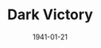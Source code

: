 ---
title: Dark Victory
date: 1941-01-21
closing_date: 1941-01-24
layout: productions
featured_image:
image_caption:
image_credit:
playbill:
Theatre: Theatre Jacksonville
Venue: Little Theatre
cast:
- Miss Jenny: Anna Crocker
- Miss Wainwright: Bernice Klepper
- Josie: Elizabeth Hulett
- Postman: George Spelvin
- Bill Ewing: Hall Harris
- Dr. Parsons: John F. Crocker
- Connie Ewing: Katherine Chaffee
- Michael: Lowell Clucas
- Judith Traherne: Margaret Hunter
- Alden Blaine: Martha Pace Livesay
- Janette Borden: Mildred Carswell
- Dr. Frederick Steele: Raymond C. Winstead
- Leslie Clarke: Richard Hollahan
crew:
- Technical Director: Alex Pillsbury
- Stage Manager: Charles Roberts
- Director: Edward J. Crowley
- Assistant to Director: Eleonor Edwards
- Crew Assistant:
  - Eleonor Edwards
  - Hall Harris
  - Harold Hornbeak
  - Jesse Hoagland
  - John Temple Gilmer
  - Malcolm Hoagland
  - Mildred Carswell
  - Pol Delgado
- Props: Kay Godshalk
orchestra:
external_links:
---